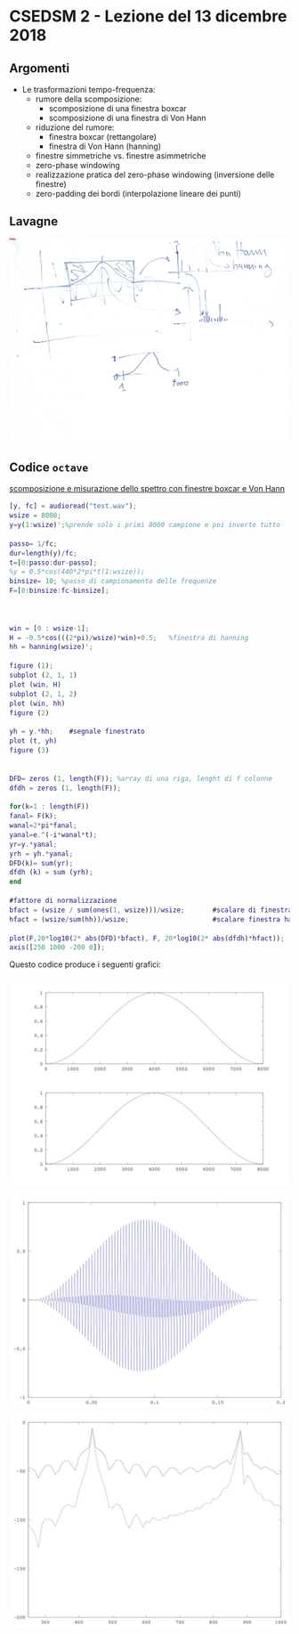 # CSEDSM 2 - Lezione del 13 dicembre 2018

## Argomenti

* Le trasformazioni tempo-frequenza:
  * rumore della scomposizione:
    * scomposizione di una finestra boxcar
    * scomposizione di una finestra di Von Hann
  * riduzione del rumore:
    * finestra boxcar (rettangolare)
    * finestra di Von Hann (hanning)
  * finestre simmetriche vs. finestre asimmetriche
  * zero-phase windowing
  * realizzazione pratica del zero-phase windowing (inversione delle finestre)
  * zero-padding dei bordi (interpolazione lineare dei punti)

## Lavagne

![whiteboard 1](./TR_III_CSEDSM_2_2018-12-13_11.08.20.jpg)

## Codice `octave`

[scomposizione e misurazione dello spettro con finestre boxcar e Von Hann](./scomp5.m)

```matlab
[y, fc] = audioread("test.wav");
wsize = 8000;
y=y(1:wsize)';%prende solo i primi 8000 campione e poi inverte tutto

passo= 1/fc;
dur=length(y)/fc;
t=[0:passo:dur-passo];
%y = 0.5*cos(440*2*pi*t(1:wsize));
binsize= 10; %passo di campionamento delle frequenze
F=[0:binsize:fc-binsize];



win = [0 : wsize-1];
H = -0.5*cos(((2*pi)/wsize)*win)+0.5;   %finestra di hanning
hh = hanning(wsize)';

figure (1);
subplot (2, 1, 1)
plot (win, H)
subplot (2, 1, 2)
plot (win, hh)
figure (2)

yh = y.*hh;    #segnale finestrato
plot (t, yh)
figure (3)


DFD= zeros (1, length(F)); %array di una riga, lenght di f colonne
dfdh = zeros (1, length(F));

for(k=1 : length(F))
fanal= F(k);
wanal=2*pi*fanal;
yanal=e.^(-i*wanal*t);
yr=y.*yanal;
yrh = yh.*yanal;
DFD(k)= sum(yr);
dfdh (k) = sum (yrh);
end

#fattore di normalizzazione
bfact = (wsize / sum(ones(1, wsize)))/wsize;       #scalare di finestra rettangolare
hfact = (wsize/sum(hh))/wsize;                     #scalare finestra hanning

plot(F,20*log10(2* abs(DFD)*bfact), F, 20*log10(2* abs(dfdh)*hfact));
axis([250 1000 -200 0]);
```

Questo codice produce i seguenti grafici:

![Confronto tra i vari tipi di finestra](./confronto_finestre.jpg)

![Segnale rimodulato con la finestra](./segnale_finestrato.jpg)

![Confronto tra gli spettri delle varie finestre](./confronto_spettri.jpg)
